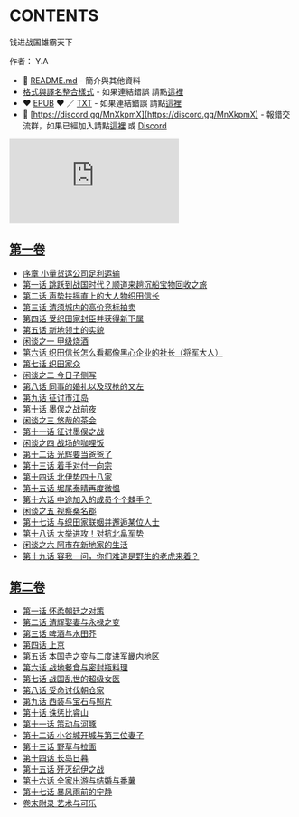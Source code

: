 # CONTENTS

钱进战国雄霸天下  

作者： Y.A  



- :closed_book: [README.md](README.md) - 簡介與其他資料
- [格式與譯名整合樣式](https://github.com/bluelovers/node-novel/blob/master/lib/locales/%E9%92%B1%E8%BF%9B%E6%88%98%E5%9B%BD%E9%9B%84%E9%9C%B8%E5%A4%A9%E4%B8%8B.ts) - 如果連結錯誤 請點[這裡](https://github.com/bluelovers/node-novel/blob/master/lib/locales/)
-  :heart: [EPUB](https://gitlab.com/demonovel/epub-txt/blob/master/wenku8/%E9%92%B1%E8%BF%9B%E6%88%98%E5%9B%BD%E9%9B%84%E9%9C%B8%E5%A4%A9%E4%B8%8B.epub) :heart:  ／ [TXT](https://gitlab.com/demonovel/epub-txt/blob/master/wenku8/out/%E9%92%B1%E8%BF%9B%E6%88%98%E5%9B%BD%E9%9B%84%E9%9C%B8%E5%A4%A9%E4%B8%8B.out.txt) - 如果連結錯誤 請點[這裡](https://gitlab.com/demonovel/epub-txt/blob/master/wenku8/)
- :mega: [https://discord.gg/MnXkpmX](https://discord.gg/MnXkpmX) - 報錯交流群，如果已經加入請點[這裡](https://discordapp.com/channels/467794087769014273/467794088285175809) 或 [Discord](https://discordapp.com/channels/@me)


![導航目錄](https://chart.apis.google.com/chart?cht=qr&chs=150x150&chl=https://gitlab.com/novel-group/txt-source/blob/master/wenku8/钱进战国雄霸天下/導航目錄.md "導航目錄")




## [第一卷](00000_%E7%AC%AC%E4%B8%80%E5%8D%B7)

- [序章 小量货运公司足利运输](00000_%E7%AC%AC%E4%B8%80%E5%8D%B7/00010_%E5%BA%8F%E7%AB%A0%20%E5%B0%8F%E9%87%8F%E8%B4%A7%E8%BF%90%E5%85%AC%E5%8F%B8%E8%B6%B3%E5%88%A9%E8%BF%90%E8%BE%93.txt)
- [第一话 跳跃到战国时代？顺道来趟沉船宝物回收之旅](00000_%E7%AC%AC%E4%B8%80%E5%8D%B7/00020_%E7%AC%AC%E4%B8%80%E8%AF%9D%20%E8%B7%B3%E8%B7%83%E5%88%B0%E6%88%98%E5%9B%BD%E6%97%B6%E4%BB%A3%EF%BC%9F%E9%A1%BA%E9%81%93%E6%9D%A5%E8%B6%9F%E6%B2%89%E8%88%B9%E5%AE%9D%E7%89%A9%E5%9B%9E%E6%94%B6%E4%B9%8B%E6%97%85.txt)
- [第二话 声势扶摇直上的大人物织田信长](00000_%E7%AC%AC%E4%B8%80%E5%8D%B7/00030_%E7%AC%AC%E4%BA%8C%E8%AF%9D%20%E5%A3%B0%E5%8A%BF%E6%89%B6%E6%91%87%E7%9B%B4%E4%B8%8A%E7%9A%84%E5%A4%A7%E4%BA%BA%E7%89%A9%E7%BB%87%E7%94%B0%E4%BF%A1%E9%95%BF.txt)
- [第三话 清须城内的高价竞标拍卖](00000_%E7%AC%AC%E4%B8%80%E5%8D%B7/00040_%E7%AC%AC%E4%B8%89%E8%AF%9D%20%E6%B8%85%E9%A1%BB%E5%9F%8E%E5%86%85%E7%9A%84%E9%AB%98%E4%BB%B7%E7%AB%9E%E6%A0%87%E6%8B%8D%E5%8D%96.txt)
- [第四话 受织田家封臣并获得新下属](00000_%E7%AC%AC%E4%B8%80%E5%8D%B7/00050_%E7%AC%AC%E5%9B%9B%E8%AF%9D%20%E5%8F%97%E7%BB%87%E7%94%B0%E5%AE%B6%E5%B0%81%E8%87%A3%E5%B9%B6%E8%8E%B7%E5%BE%97%E6%96%B0%E4%B8%8B%E5%B1%9E.txt)
- [第五话 新地领土的实貌](00000_%E7%AC%AC%E4%B8%80%E5%8D%B7/00060_%E7%AC%AC%E4%BA%94%E8%AF%9D%20%E6%96%B0%E5%9C%B0%E9%A2%86%E5%9C%9F%E7%9A%84%E5%AE%9E%E8%B2%8C.txt)
- [闲谈之一 甲级烧酒](00000_%E7%AC%AC%E4%B8%80%E5%8D%B7/00070_%E9%97%B2%E8%B0%88%E4%B9%8B%E4%B8%80%20%E7%94%B2%E7%BA%A7%E7%83%A7%E9%85%92.txt)
- [第六话 织田信长怎么看都像黑心企业的社长（将军大人）](00000_%E7%AC%AC%E4%B8%80%E5%8D%B7/00080_%E7%AC%AC%E5%85%AD%E8%AF%9D%20%E7%BB%87%E7%94%B0%E4%BF%A1%E9%95%BF%E6%80%8E%E4%B9%88%E7%9C%8B%E9%83%BD%E5%83%8F%E9%BB%91%E5%BF%83%E4%BC%81%E4%B8%9A%E7%9A%84%E7%A4%BE%E9%95%BF%EF%BC%88%E5%B0%86%E5%86%9B%E5%A4%A7%E4%BA%BA%EF%BC%89.txt)
- [第七话 织田家众](00000_%E7%AC%AC%E4%B8%80%E5%8D%B7/00090_%E7%AC%AC%E4%B8%83%E8%AF%9D%20%E7%BB%87%E7%94%B0%E5%AE%B6%E4%BC%97.txt)
- [闲谈之二 今日子侧写](00000_%E7%AC%AC%E4%B8%80%E5%8D%B7/00100_%E9%97%B2%E8%B0%88%E4%B9%8B%E4%BA%8C%20%E4%BB%8A%E6%97%A5%E5%AD%90%E4%BE%A7%E5%86%99.txt)
- [第八话 同事的婚礼以及驭枪的又左](00000_%E7%AC%AC%E4%B8%80%E5%8D%B7/00110_%E7%AC%AC%E5%85%AB%E8%AF%9D%20%E5%90%8C%E4%BA%8B%E7%9A%84%E5%A9%9A%E7%A4%BC%E4%BB%A5%E5%8F%8A%E9%A9%AD%E6%9E%AA%E7%9A%84%E5%8F%88%E5%B7%A6.txt)
- [第九话 征讨市江岛](00000_%E7%AC%AC%E4%B8%80%E5%8D%B7/00120_%E7%AC%AC%E4%B9%9D%E8%AF%9D%20%E5%BE%81%E8%AE%A8%E5%B8%82%E6%B1%9F%E5%B2%9B.txt)
- [第十话 墨俣之战前夜](00000_%E7%AC%AC%E4%B8%80%E5%8D%B7/00130_%E7%AC%AC%E5%8D%81%E8%AF%9D%20%E5%A2%A8%E4%BF%A3%E4%B9%8B%E6%88%98%E5%89%8D%E5%A4%9C.txt)
- [闲谈之三 悠哉的茶会](00000_%E7%AC%AC%E4%B8%80%E5%8D%B7/00140_%E9%97%B2%E8%B0%88%E4%B9%8B%E4%B8%89%20%E6%82%A0%E5%93%89%E7%9A%84%E8%8C%B6%E4%BC%9A.txt)
- [第十一话 征讨墨俣之战](00000_%E7%AC%AC%E4%B8%80%E5%8D%B7/00150_%E7%AC%AC%E5%8D%81%E4%B8%80%E8%AF%9D%20%E5%BE%81%E8%AE%A8%E5%A2%A8%E4%BF%A3%E4%B9%8B%E6%88%98.txt)
- [闲谈之四 战场的咖哩饭](00000_%E7%AC%AC%E4%B8%80%E5%8D%B7/00160_%E9%97%B2%E8%B0%88%E4%B9%8B%E5%9B%9B%20%E6%88%98%E5%9C%BA%E7%9A%84%E5%92%96%E5%93%A9%E9%A5%AD.txt)
- [第十二话 光辉要当爸爸了](00000_%E7%AC%AC%E4%B8%80%E5%8D%B7/00170_%E7%AC%AC%E5%8D%81%E4%BA%8C%E8%AF%9D%20%E5%85%89%E8%BE%89%E8%A6%81%E5%BD%93%E7%88%B8%E7%88%B8%E4%BA%86.txt)
- [第十三话 着手对付一向宗](00000_%E7%AC%AC%E4%B8%80%E5%8D%B7/00180_%E7%AC%AC%E5%8D%81%E4%B8%89%E8%AF%9D%20%E7%9D%80%E6%89%8B%E5%AF%B9%E4%BB%98%E4%B8%80%E5%90%91%E5%AE%97.txt)
- [第十四话 北伊势四十八家](00000_%E7%AC%AC%E4%B8%80%E5%8D%B7/00190_%E7%AC%AC%E5%8D%81%E5%9B%9B%E8%AF%9D%20%E5%8C%97%E4%BC%8A%E5%8A%BF%E5%9B%9B%E5%8D%81%E5%85%AB%E5%AE%B6.txt)
- [第十五话 堀尾泰晴再度微愠](00000_%E7%AC%AC%E4%B8%80%E5%8D%B7/00200_%E7%AC%AC%E5%8D%81%E4%BA%94%E8%AF%9D%20%E5%A0%80%E5%B0%BE%E6%B3%B0%E6%99%B4%E5%86%8D%E5%BA%A6%E5%BE%AE%E6%84%A0.txt)
- [第十六话 中途加入的成员个个棘手？](00000_%E7%AC%AC%E4%B8%80%E5%8D%B7/00210_%E7%AC%AC%E5%8D%81%E5%85%AD%E8%AF%9D%20%E4%B8%AD%E9%80%94%E5%8A%A0%E5%85%A5%E7%9A%84%E6%88%90%E5%91%98%E4%B8%AA%E4%B8%AA%E6%A3%98%E6%89%8B%EF%BC%9F.txt)
- [闲谈之五 视察桑名郡](00000_%E7%AC%AC%E4%B8%80%E5%8D%B7/00220_%E9%97%B2%E8%B0%88%E4%B9%8B%E4%BA%94%20%E8%A7%86%E5%AF%9F%E6%A1%91%E5%90%8D%E9%83%A1.txt)
- [第十七话 与织田家联姻并邂逅某位人士](00000_%E7%AC%AC%E4%B8%80%E5%8D%B7/00230_%E7%AC%AC%E5%8D%81%E4%B8%83%E8%AF%9D%20%E4%B8%8E%E7%BB%87%E7%94%B0%E5%AE%B6%E8%81%94%E5%A7%BB%E5%B9%B6%E9%82%82%E9%80%85%E6%9F%90%E4%BD%8D%E4%BA%BA%E5%A3%AB.txt)
- [第十八话 大举进攻！对抗北畠军势](00000_%E7%AC%AC%E4%B8%80%E5%8D%B7/00240_%E7%AC%AC%E5%8D%81%E5%85%AB%E8%AF%9D%20%E5%A4%A7%E4%B8%BE%E8%BF%9B%E6%94%BB%EF%BC%81%E5%AF%B9%E6%8A%97%E5%8C%97%E7%95%A0%E5%86%9B%E5%8A%BF.txt)
- [闲谈之六 阿市在新地家的生活](00000_%E7%AC%AC%E4%B8%80%E5%8D%B7/00250_%E9%97%B2%E8%B0%88%E4%B9%8B%E5%85%AD%20%E9%98%BF%E5%B8%82%E5%9C%A8%E6%96%B0%E5%9C%B0%E5%AE%B6%E7%9A%84%E7%94%9F%E6%B4%BB.txt)
- [第十九话 容我一问，你们难道是野生的老虎来着？](00000_%E7%AC%AC%E4%B8%80%E5%8D%B7/00260_%E7%AC%AC%E5%8D%81%E4%B9%9D%E8%AF%9D%20%E5%AE%B9%E6%88%91%E4%B8%80%E9%97%AE%EF%BC%8C%E4%BD%A0%E4%BB%AC%E9%9A%BE%E9%81%93%E6%98%AF%E9%87%8E%E7%94%9F%E7%9A%84%E8%80%81%E8%99%8E%E6%9D%A5%E7%9D%80%EF%BC%9F.txt)


## [第二卷](00010_%E7%AC%AC%E4%BA%8C%E5%8D%B7)

- [第一话 怀柔朝廷之对策](00010_%E7%AC%AC%E4%BA%8C%E5%8D%B7/00010_%E7%AC%AC%E4%B8%80%E8%AF%9D%20%E6%80%80%E6%9F%94%E6%9C%9D%E5%BB%B7%E4%B9%8B%E5%AF%B9%E7%AD%96.txt)
- [第二话 清辉娶妻与永禄之变](00010_%E7%AC%AC%E4%BA%8C%E5%8D%B7/00020_%E7%AC%AC%E4%BA%8C%E8%AF%9D%20%E6%B8%85%E8%BE%89%E5%A8%B6%E5%A6%BB%E4%B8%8E%E6%B0%B8%E7%A6%84%E4%B9%8B%E5%8F%98.txt)
- [第三话 啤酒与水田芥](00010_%E7%AC%AC%E4%BA%8C%E5%8D%B7/00030_%E7%AC%AC%E4%B8%89%E8%AF%9D%20%E5%95%A4%E9%85%92%E4%B8%8E%E6%B0%B4%E7%94%B0%E8%8A%A5.txt)
- [第四话 上京](00010_%E7%AC%AC%E4%BA%8C%E5%8D%B7/00040_%E7%AC%AC%E5%9B%9B%E8%AF%9D%20%E4%B8%8A%E4%BA%AC.txt)
- [第五话 本国寺之变与二度进军畿内地区](00010_%E7%AC%AC%E4%BA%8C%E5%8D%B7/00050_%E7%AC%AC%E4%BA%94%E8%AF%9D%20%E6%9C%AC%E5%9B%BD%E5%AF%BA%E4%B9%8B%E5%8F%98%E4%B8%8E%E4%BA%8C%E5%BA%A6%E8%BF%9B%E5%86%9B%E7%95%BF%E5%86%85%E5%9C%B0%E5%8C%BA.txt)
- [第六话 战地餐食与密封瓶料理](00010_%E7%AC%AC%E4%BA%8C%E5%8D%B7/00060_%E7%AC%AC%E5%85%AD%E8%AF%9D%20%E6%88%98%E5%9C%B0%E9%A4%90%E9%A3%9F%E4%B8%8E%E5%AF%86%E5%B0%81%E7%93%B6%E6%96%99%E7%90%86.txt)
- [第七话 战国乱世的超级女医](00010_%E7%AC%AC%E4%BA%8C%E5%8D%B7/00070_%E7%AC%AC%E4%B8%83%E8%AF%9D%20%E6%88%98%E5%9B%BD%E4%B9%B1%E4%B8%96%E7%9A%84%E8%B6%85%E7%BA%A7%E5%A5%B3%E5%8C%BB.txt)
- [第八话 受命讨伐朝仓家](00010_%E7%AC%AC%E4%BA%8C%E5%8D%B7/00080_%E7%AC%AC%E5%85%AB%E8%AF%9D%20%E5%8F%97%E5%91%BD%E8%AE%A8%E4%BC%90%E6%9C%9D%E4%BB%93%E5%AE%B6.txt)
- [第九话 西装与宝石与照片](00010_%E7%AC%AC%E4%BA%8C%E5%8D%B7/00090_%E7%AC%AC%E4%B9%9D%E8%AF%9D%20%E8%A5%BF%E8%A3%85%E4%B8%8E%E5%AE%9D%E7%9F%B3%E4%B8%8E%E7%85%A7%E7%89%87.txt)
- [第十话 诛惩比睿山](00010_%E7%AC%AC%E4%BA%8C%E5%8D%B7/00100_%E7%AC%AC%E5%8D%81%E8%AF%9D%20%E8%AF%9B%E6%83%A9%E6%AF%94%E7%9D%BF%E5%B1%B1.txt)
- [第十一话 策动与河豚](00010_%E7%AC%AC%E4%BA%8C%E5%8D%B7/00110_%E7%AC%AC%E5%8D%81%E4%B8%80%E8%AF%9D%20%E7%AD%96%E5%8A%A8%E4%B8%8E%E6%B2%B3%E8%B1%9A.txt)
- [第十二话 小谷城开城与第三位妻子](00010_%E7%AC%AC%E4%BA%8C%E5%8D%B7/00120_%E7%AC%AC%E5%8D%81%E4%BA%8C%E8%AF%9D%20%E5%B0%8F%E8%B0%B7%E5%9F%8E%E5%BC%80%E5%9F%8E%E4%B8%8E%E7%AC%AC%E4%B8%89%E4%BD%8D%E5%A6%BB%E5%AD%90.txt)
- [第十三话 野草与拉面](00010_%E7%AC%AC%E4%BA%8C%E5%8D%B7/00130_%E7%AC%AC%E5%8D%81%E4%B8%89%E8%AF%9D%20%E9%87%8E%E8%8D%89%E4%B8%8E%E6%8B%89%E9%9D%A2.txt)
- [第十四话 长岛日暮](00010_%E7%AC%AC%E4%BA%8C%E5%8D%B7/00140_%E7%AC%AC%E5%8D%81%E5%9B%9B%E8%AF%9D%20%E9%95%BF%E5%B2%9B%E6%97%A5%E6%9A%AE.txt)
- [第十五话 歼灭纪伊之战](00010_%E7%AC%AC%E4%BA%8C%E5%8D%B7/00150_%E7%AC%AC%E5%8D%81%E4%BA%94%E8%AF%9D%20%E6%AD%BC%E7%81%AD%E7%BA%AA%E4%BC%8A%E4%B9%8B%E6%88%98.txt)
- [第十六话 全家出游与结婚与番薯](00010_%E7%AC%AC%E4%BA%8C%E5%8D%B7/00160_%E7%AC%AC%E5%8D%81%E5%85%AD%E8%AF%9D%20%E5%85%A8%E5%AE%B6%E5%87%BA%E6%B8%B8%E4%B8%8E%E7%BB%93%E5%A9%9A%E4%B8%8E%E7%95%AA%E8%96%AF.txt)
- [第十七话 暴风雨前的宁静](00010_%E7%AC%AC%E4%BA%8C%E5%8D%B7/00170_%E7%AC%AC%E5%8D%81%E4%B8%83%E8%AF%9D%20%E6%9A%B4%E9%A3%8E%E9%9B%A8%E5%89%8D%E7%9A%84%E5%AE%81%E9%9D%99.txt)
- [卷末附录 艺术与可乐](00010_%E7%AC%AC%E4%BA%8C%E5%8D%B7/00180_%E5%8D%B7%E6%9C%AB%E9%99%84%E5%BD%95%20%E8%89%BA%E6%9C%AF%E4%B8%8E%E5%8F%AF%E4%B9%90.txt)

